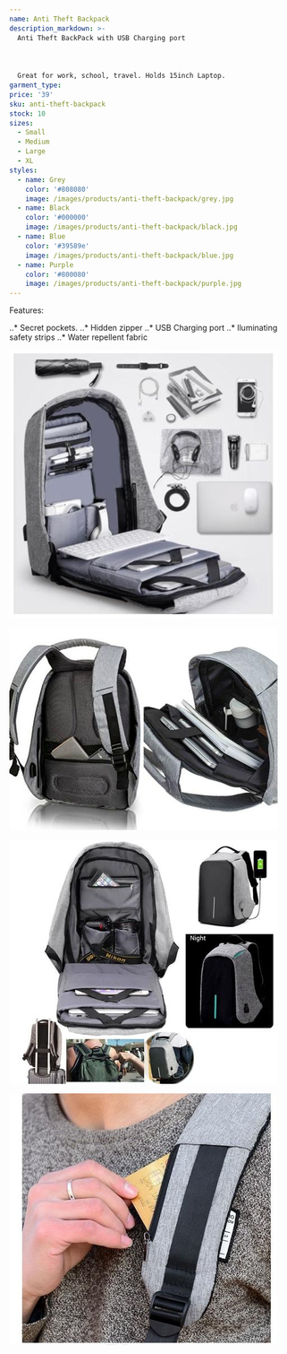 ```yaml
---
name: Anti Theft Backpack
description_markdown: >-
  Anti Theft BackPack with USB Charging port



  Great for work, school, travel. Holds 15inch Laptop.
garment_type:
price: '39'
sku: anti-theft-backpack
stock: 10
sizes:
  - Small
  - Medium
  - Large
  - XL
styles:
  - name: Grey
    color: '#808080'
    image: /images/products/anti-theft-backpack/grey.jpg
  - name: Black
    color: '#000000'
    image: /images/products/anti-theft-backpack/black.jpg
  - name: Blue
    color: '#39589e'
    image: /images/products/anti-theft-backpack/blue.jpg
  - name: Purple
    color: '#800080'
    image: /images/products/anti-theft-backpack/purple.jpg
---
```


Features:

..* Secret pockets.
..* Hidden zipper
..* USB Charging port
..* lluminating safety strips
..* Water repellent fabric

![](/images/products/anti-theft-backpack/capacity.jpg)

![](/images/products/anti-theft-backpack/look.jpg)

![](/images/products/anti-theft-backpack/stripe.jpg)

![](/images/products/anti-theft-backpack/tickets.jpg)